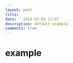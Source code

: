 ```yaml
---
layout: post
title: 
date:   2018-02-09 11:07
description: default example
comments: true
---
```


# example
